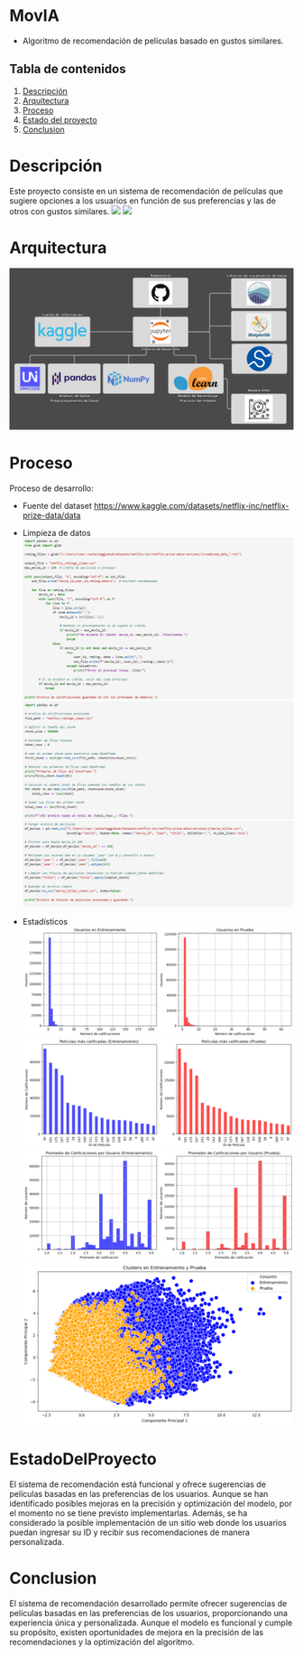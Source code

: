 # MovIA

* Algoritmo de recomendación de películas basado en gustos similares.

## Tabla de contenidos
1. [Descripción](#Descripción)
2. [Arquitectura](#Arquitectura)
3. [Proceso](#Proceso)
4. [Estado del proyecto](#EstadoDelProyecto)
5. [Conclusion](#Conclusion)

# Descripción
Este proyecto consiste en un sistema de recomendación de películas que sugiere opciones a los usuarios en función de sus preferencias y las de otros con gustos similares.
![](imgs/descripcion1.gif)
![](imgs/descripcion2.gif)

# Arquitectura
![](imgs/arquitectura.png)

# Proceso
Proceso de desarrollo:

- Fuente del dataset
https://www.kaggle.com/datasets/netflix-inc/netflix-prize-data/data

- Limpieza de datos
![](imgs/limpiezadatos1.png)
![](imgs/limpiezadatos2.png)
![](imgs/limpiezadatos3.png)

- Estadísticos
![](imgs/grafica1.png)
![](imgs/grafica2.png)
![](imgs/grafica3.png)
![](imgs/grafica4.png)

# EstadoDelProyecto
El sistema de recomendación está funcional y ofrece sugerencias de películas basadas en las preferencias de los usuarios. Aunque se han identificado posibles mejoras en la precisión y optimización del modelo, por el momento no se tiene previsto implementarlas. Además, se ha considerado la posible implementación de un sitio web donde los usuarios puedan ingresar su ID y recibir sus recomendaciones de manera personalizada.

# Conclusion
El sistema de recomendación desarrollado permite ofrecer sugerencias de películas basadas en las preferencias de los usuarios, proporcionando una experiencia única y personalizada. Aunque el modelo es funcional y cumple su propósito, existen oportunidades de mejora en la precisión de las recomendaciones y la optimización del algoritmo.
